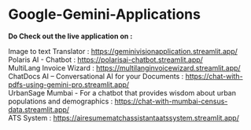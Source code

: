 # Google-Gemini-Applications

**Do Check out the live application on :**

Image to text Translator : https://geminivisionapplication.streamlit.app/  <br>
Polaris AI - Chatbot : https://polarisai-chatbot.streamlit.app/  <br>
MultiLang Invoice Wizard : https://multilanginvoicewizard.streamlit.app/ <br>
ChatDocs AI – Conversational AI for your Documents : https://chat-with-pdfs-using-gemini-pro.streamlit.app/  <br>
UrbanSage Mumbai - For a chatbot that provides wisdom about urban populations and demographics :  https://chat-with-mumbai-census-data.streamlit.app/ <br>
ATS System : https://airesumematchassistantaatssystem.streamlit.app/
